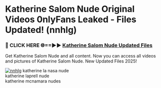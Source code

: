 # Katherine Salom Nude Original Videos 0nlyFans Leaked - Files Updated! (nnhlg)

<h3>🔴 CLICK HERE 🌐==►► <a href="https://tinyurl.com/yrmya6cz" rel="nofollow">Katherine Salom Nude Updated Files</a></h3>

Get Katherine Salom Nude and all content. Now you can access all videos and pictures of Katherine Salom Nude. New Updated Files 2025!

[![nnhlg](https://i.imgur.com/FMdXYCs.gif)](https://tinyurl.com/yrmya6cz)
katherine la nasa nude<br>
katherine laprell nude<br>
katherine mcnamara nudes